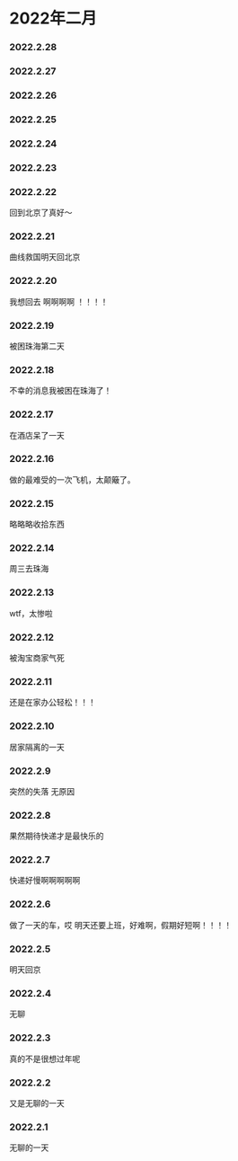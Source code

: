 # 2022年二月


### 2022.2.28 

### 2022.2.27

### 2022.2.26 

### 2022.2.25 

### 2022.2.24 

### 2022.2.23 

### 2022.2.22 
回到北京了真好～
### 2022.2.21 
曲线救国明天回北京
### 2022.2.20 
我想回去 啊啊啊啊 ！！！！
### 2022.2.19 
被困珠海第二天
### 2022.2.18
不幸的消息我被困在珠海了！
### 2022.2.17  
在酒店呆了一天
### 2022.2.16
做的最难受的一次飞机，太颠簸了。
### 2022.2.15
略略略收拾东西
### 2022.2.14
周三去珠海
### 2022.2.13
wtf，太惨啦
### 2022.2.12
被淘宝商家气死
### 2022.2.11
还是在家办公轻松！！！
### 2022.2.10
居家隔离的一天
### 2022.2.9
突然的失落 无原因
### 2022.2.8
果然期待快递才是最快乐的
### 2022.2.7
快递好慢啊啊啊啊啊
### 2022.2.6
做了一天的车，哎 明天还要上班，好难啊，假期好短啊！！！！
### 2022.2.5
明天回京
### 2022.2.4
无聊
### 2022.2.3
真的不是很想过年呢
### 2022.2.2
又是无聊的一天
### 2022.2.1
无聊的一天
